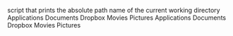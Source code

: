 script that prints the absolute path name of the current working directory
Applications    Documents   Dropbox Movies Pictures
Applications    Documents   Dropbox Movies Pictures
